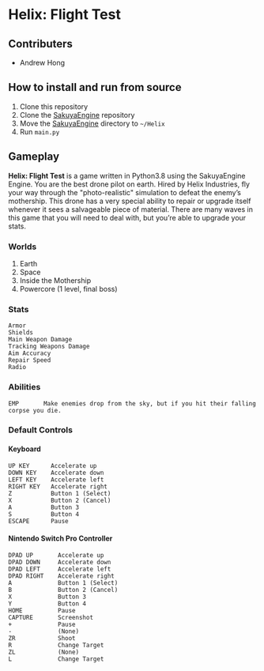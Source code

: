 # Helix: Flight Test
## Contributers
 - Andrew Hong

## How to install and run from source
1. Clone this repository
2. Clone the [SakuyaEngine](https://github.com/novialriptide/SakuyaEngine) repository
3. Move the [SakuyaEngine](https://github.com/novialriptide/SakuyaEngine) directory to `~/Helix`
4. Run `main.py`

## Gameplay
__Helix: Flight Test__ is a game written in Python3.8 using the SakuyaEngine Engine. You are the best drone pilot on earth. Hired by Helix Industries, fly your way through the "photo-realistic" simulation to defeat the enemy’s mothership. This drone has a very special ability to repair or upgrade itself whenever it sees a salvageable piece of material. There are many waves in this game that you will need to deal with, but you’re able to upgrade your stats. 

### Worlds
1. Earth
2. Space
3. Inside the Mothership
4. Powercore (1 level, final boss)

### Stats
```
Armor
Shields
Main Weapon Damage
Tracking Weapons Damage
Aim Accuracy
Repair Speed
Radio
```

### Abilities
```
EMP       Make enemies drop from the sky, but if you hit their falling corpse you die.
```

### Default Controls
#### Keyboard
```
UP KEY      Accelerate up
DOWN KEY    Accelerate down
LEFT KEY    Accelerate left
RIGHT KEY   Accelerate right
Z           Button 1 (Select)
X           Button 2 (Cancel)
A           Button 3
S           Button 4
ESCAPE      Pause
```

#### Nintendo Switch Pro Controller
```
DPAD UP       Accelerate up
DPAD DOWN     Accelerate down
DPAD LEFT     Accelerate left
DPAD RIGHT    Accelerate right
A             Button 1 (Select)
B             Button 2 (Cancel)
X             Button 3
Y             Button 4
HOME          Pause
CAPTURE       Screenshot
+             Pause
-             (None)
ZR            Shoot
R             Change Target
ZL            (None)
L             Change Target
```
